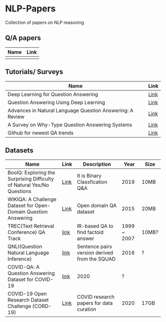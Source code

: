 # NLP-Papers

Collection of papers on NLP reasoning


## Q/A papers


| Name | Link |
| --- | --- | 
| | |




## Tutorials/ Surveys


| Name | Link |
| --- | --- | 
| Deep Learning for Question Answering|[Link](https://people.cs.umass.edu/~miyyer/data/deepqa.pdf) |
| Question Answering Using Deep Learning|[Link](https://arxiv.org/pdf/1911.04879.pdf) |
| Advances in Natural Language Question Answering: A Review|[Link](https://arxiv.org/pdf/1904.05276.pdf) |
| A Survey on Why-Type Question Answering Systems|[Link](https://cs224d.stanford.edu/reports/StrohMathur.pdf) |
| Github for newest QA trends|[Link](https://github.com/seriousran/awesome-qa)|





## Datasets


| Name | Link | Description | Year | Size |
| --- | --- | --- | --- | --- | 
| BoolQ: Exploring the Surprising Difficulty of Natural Yes/No Questions | [Link](https://www.kaggle.com/averkij/boolq-dataset) | It is Binary Classfication Q&A | 2019 | 10MB |
| WIKIQA: A Challenge Dataset for Open-Domain Question Answering | [Link](https://www.aclweb.org/anthology/D15-1237.pdf) | Open domain QA dataset | 2015 | 20MB |
| TREC(Text Retrieval Conference) QA Track|[link](https://trec.nist.gov/data/qamain.html)|IR-based QA to find factoid answer| 1999 ~ 2007 | 10MB? | 
| QNLI(Question Natural Language Inference)| [link](https://paperswithcode.com/sota/natural-language-inference-on-qnli) | Sentence pairs version derived from the SQUAD | 2016 | ? |
| COVID-QA: A Question Answering Dataset for COVID-19| [link](https://github.com/deepset-ai/COVID-QA) | 2020 | ? |
| COVID-19 Open Research Dataset Challenge (CORD-19)| [Link](https://www.kaggle.com/allen-institute-for-ai/CORD-19-research-challenge) | COVID research papers for data curation | 2020 | 17GB |
